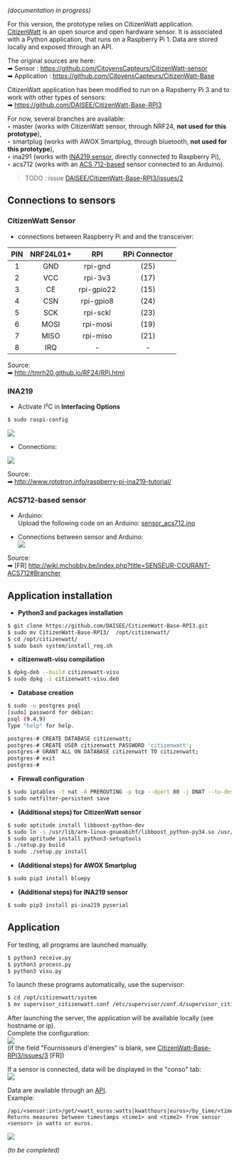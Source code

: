 _(documentation in progress)_  

For this version, the prototype relies on CitizenWatt application.  
[CitizenWatt](http://www.citizenwatt.paris/) is an open source and open hardware sensor.  It is associated with a Python application, that runs on a Raspberry Pi 1. Data are stored locally and exposed through an API.  


The original sources are here:   
➡ Sensor : https://github.com/CitoyensCapteurs/CitizenWatt-sensor  
➡ Application : https://github.com/CitoyensCapteurs/CitizenWatt-Base  


CitizenWatt application has been modified to run on a Rapsberry Pi 3 and to work with other types of sensors:  
➡ https://github.com/DAISEE/CitizenWatt-Base-RPI3  

For now, several branches are available:  
‣ master (works with CitizenWatt sensor, through NRF24, **not used for this prototype**),  
‣ smartplug (works with AWOX Smartplug, through bluetooth, **not used for this prototype**),  
‣ ina291 (works with [INA219 sensor](https://www.adafruit.com/product/904), directly connected to Raspberry Pi),  
‣ acs712 (works with an [ACS 712-based](http://www.allegromicro.com/en/Products/Current-Sensor-ICs/Zero-To-Fifty-Amp-Integrated-Conductor-Sensor-ICs/ACS712.aspx) sensor connected to an Arduino).  
> TODO : issue [DAISEE/CitizenWatt-Base-RPI3/issues/2](https://github.com/DAISEE/CitizenWatt-Base-RPI3/issues/2)


## Connections to sensors

### CitizenWatt Sensor

* connections between Raspberry Pi and and the transceiver:  

| PIN | NRF24L01+ |   RPI       | RPi Connector |
|:---:|:---------:|:-----------:|:-------------:|
|  1  |	GND       | rpi-gnd     | (25)          |
|  2  |	VCC       | rpi-3v3     | (17)          |
|  3  |	CE        | rpi-gpio22  | (15)          |
|  4  |	CSN       | rpi-gpio8   | (24)          |
|  5  |	SCK       | rpi-sckl    | (23)          |
|  6  |	MOSI      | rpi-mosi    | (19)          |
|  7  |	MISO      | rpi-miso    | (21)          |
|  8  |	IRQ       |  -          | -             |

Source:  
➡ http://tmrh20.github.io/RF24/RPi.html

### INA219

* Activate I²C in **Interfacing Options**
```bash
$ sudo raspi-config
```
![](https://framapic.org/qdcRzej8DouR/5Ifl9TDTveXl)

* Connections:  
 
![](https://framapic.org/wILJtqDZ88qg/UeWnSYJNnHFx)

Source:  
➡ http://www.rototron.info/raspberry-pi-ina219-tutorial/


### ACS712-based sensor

* Arduino:  
Upload the following code on an Arduino: [sensor_acs712.ino](https://github.com/DAISEE/CitizenWatt-Base-RPI3/blob/acs712/arduino/sensor_acs712.ino)

* Connections between sensor and Arduino:  
![](https://framapic.org/nVPnxX8QkHds/KkRHYuov8Gy0)  

Source:  
➡ [FR] http://wiki.mchobby.be/index.php?title=SENSEUR-COURANT-ACS712#Brancher 

## Application installation
 
* **Python3 and packages installation**
```bash
$ git clone https://github.com/DAISEE/CitizenWatt-Base-RPI3.git
$ sudo mv CitizenWatt-Base-RPI3/  /opt/citizenwatt/
$ cd /opt/citizenwatt/
$ sudo bash system/install_req.sh 
```

* **citizenwatt-visu compilation**
```bash
$ dpkg-deb --build citizenwatt-visu
$ sudo dpkg -i citizenwatt-visu.deb
```

* **Database creation**
```bash
$ sudo -u postgres psql
[sudo] password for debian: 
psql (9.4.9)
Type "help" for help.

postgres-# CREATE DATABASE citizenwatt;
postgres-# CREATE USER citizenwatt PASSWORD 'citizenwatt';
postgres-# GRANT ALL ON DATABASE citizenwatt TO citizenwatt;
postgres-# exit
postgres-# 
```

* **Firewall configuration**
```bash
$ sudo iptables -t nat -A PREROUTING -p tcp --dport 80 -j DNAT --to-destination :8080
$ sudo netfilter-persistent save
```

* **(Additional steps) for CitizenWatt sensor**
```bash
$ sudo aptitude install libboost-python-dev 
$ sudo ln -s /usr/lib/arm-linux-gnueabihf/libboost_python-py34.so /usr/lib/arm-linux-gnueabihf/libboost_python3.so 
$ sudo aptitude install python3-setuptools 
$ ./setup.py build   
$ sudo ./setup.py install 
```

* **(Additional steps) for AWOX Smartplug**
```bash
$ sudo pip3 install bluepy
```

* **(Additional steps) for INA219 sensor**
```bash
$ sudo pip3 install pi-ina219 pyserial
```

## Application 

For testing, all programs are launched manually.

```bash
$ python3 receive.py
$ python3 process.py
$ python3 visu.py
```

To launch these programs automatically, use the supervisor:
```bash
$ cd /opt/citizenwatt/system
$ mv supervisor_citizenwatt.conf /etc/supervisor/conf.d/supervisor_citizenwatt.conf
```

After launching the server, the application will be available locally (see hostname or ip).  
Complete the configuration:  
![](https://framapic.org/CV95oyMX8kOP/Q4NRTWzH46E4)   
(if the field "Fournisseurs d'énergies" is blank, see [CitizenWatt-Base-RPI3/issues/3](https://github.com/DAISEE/CitizenWatt-Base-RPI3/issues/3) [FR])

If a sensor is connected, data will be displayed in the "conso" tab:  
![](https://framapic.org/sO8H2DIsPd3i/VcCw5AWkAeoY)  
  
Data are available through an [API](https://github.com/DAISEE/CitizenWatt-Base-RPI3/tree/dev#api-documentation).  
Example:  
```
/api/<sensor:int>/get/<watt_euros:watts|kwatthours|euros>/by_time/<time1:float>/<time2:float>
Returns measures between timestamps <time1> and <time2> from sensor <sensor> in watts or euros.
```
  
![](https://framapic.org/Fq6zn9MizQPr/9NXYGP7DFSWl)
  
_(to be completed)_